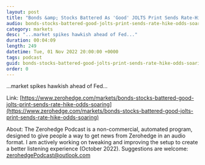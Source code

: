 ```yaml
---
layout: post
title: "Bonds &amp; Stocks Battered As 'Good' JOLTS Print Sends Rate-Hike Odds Soaring"
audio: bonds-stocks-battered-good-jolts-print-sends-rate-hike-odds-soaring-0
category: markets
desc: "...market spikes hawkish ahead of Fed..."
duration: 00:04:09
length: 249
datetime: Tue, 01 Nov 2022 20:00:00 +0000
tags: podcast
guid: bonds-stocks-battered-good-jolts-print-sends-rate-hike-odds-soaring-0
order: 0
---
```

...market spikes hawkish ahead of Fed...

Link: [https://www.zerohedge.com/markets/bonds-stocks-battered-good-jolts-print-sends-rate-hike-odds-soaring](https://www.zerohedge.com/markets/bonds-stocks-battered-good-jolts-print-sends-rate-hike-odds-soaring)

About: The Zerohedge Podcast is a non-commercial, automated program, designed to give people a way to get news from Zerohedge in an audio format.  I am actively working on tweaking and improving the setup to create a better listening experience (October 2022).  Suggestions are welcome: [zerohedgePodcast@outlook.com](mailto:zerohedgePodcast@outlook.com)